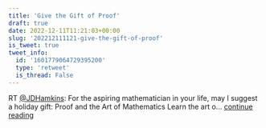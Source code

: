 ```yaml
---
title: 'Give the Gift of Proof'
draft: true
date: 2022-12-11T11:21:03+00:00
slug: '202212111121-give-the-gift-of-proof'
is_tweet: true
tweet_info:
  id: '1601779064729395200'
  type: 'retweet'
  is_thread: False
---
```




RT [@JDHamkins](https://x.com/JDHamkins): For the aspiring mathematician in your life, may I suggest a holiday gift:
 Proof and the Art of Mathematics
Learn the art o… [continue reading](https://x.com/sytelus/status/1601779064729395200)
